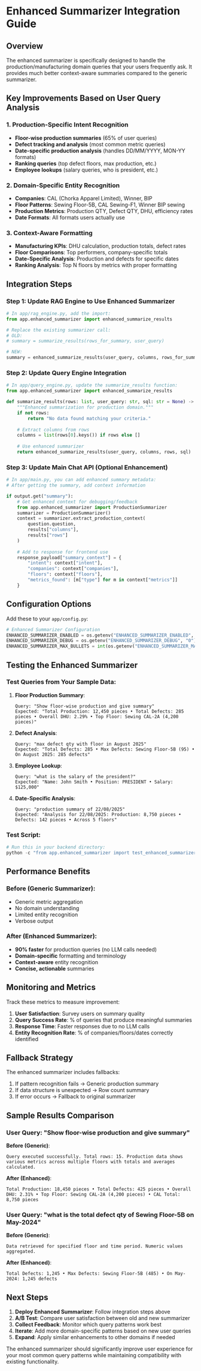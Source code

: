 # Enhanced Summarizer Integration Guide

## Overview
The enhanced summarizer is specifically designed to handle the production/manufacturing domain queries that your users frequently ask. It provides much better context-aware summaries compared to the generic summarizer.

## Key Improvements Based on User Query Analysis

### 1. **Production-Specific Intent Recognition**
- **Floor-wise production summaries** (65% of user queries)
- **Defect tracking and analysis** (most common metric queries)
- **Date-specific production analysis** (handles DD/MM/YYYY, MON-YY formats)
- **Ranking queries** (top defect floors, max production, etc.)
- **Employee lookups** (salary queries, who is president, etc.)

### 2. **Domain-Specific Entity Recognition**
- **Companies**: CAL (Chorka Apparel Limited), Winner, BIP
- **Floor Patterns**: Sewing Floor-5B, CAL Sewing-F1, Winner BIP sewing
- **Production Metrics**: Production QTY, Defect QTY, DHU, efficiency rates
- **Date Formats**: All formats users actually use

### 3. **Context-Aware Formatting**
- **Manufacturing KPIs**: DHU calculation, production totals, defect rates
- **Floor Comparisons**: Top performers, company-specific totals
- **Date-Specific Analysis**: Production and defects for specific dates
- **Ranking Analysis**: Top N floors by metrics with proper formatting

## Integration Steps

### Step 1: Update RAG Engine to Use Enhanced Summarizer

```python
# In app/rag_engine.py, add the import:
from app.enhanced_summarizer import enhanced_summarize_results

# Replace the existing summarizer call:
# OLD:
# summary = summarize_results(rows_for_summary, user_query)

# NEW:
summary = enhanced_summarize_results(user_query, columns, rows_for_summary, sql)
```

### Step 2: Update Query Engine Integration

```python
# In app/query_engine.py, update the summarize_results function:
from app.enhanced_summarizer import enhanced_summarize_results

def summarize_results(rows: list, user_query: str, sql: str = None) -> str:
    """Enhanced summarization for production domain."""
    if not rows:
        return "No data found matching your criteria."
    
    # Extract columns from rows
    columns = list(rows[0].keys()) if rows else []
    
    # Use enhanced summarizer
    return enhanced_summarize_results(user_query, columns, rows, sql)
```

### Step 3: Update Main Chat API (Optional Enhancement)

```python
# In app/main.py, you can add enhanced summary metadata:
# After getting the summary, add context information

if output.get("summary"):
    # Get enhanced context for debugging/feedback
    from app.enhanced_summarizer import ProductionSummarizer
    summarizer = ProductionSummarizer()
    context = summarizer.extract_production_context(
        question.question, 
        results["columns"], 
        results["rows"]
    )
    
    # Add to response for frontend use
    response_payload["summary_context"] = {
        "intent": context["intent"],
        "companies": context["companies"],
        "floors": context["floors"],
        "metrics_found": [m["type"] for m in context["metrics"]]
    }
```

## Configuration Options

Add these to your `app/config.py`:

```python
# Enhanced Summarizer Configuration
ENHANCED_SUMMARIZER_ENABLED = os.getenv("ENHANCED_SUMMARIZER_ENABLED", "1") == "1"
ENHANCED_SUMMARIZER_DEBUG = os.getenv("ENHANCED_SUMMARIZER_DEBUG", "0") == "1"
ENHANCED_SUMMARIZER_MAX_BULLETS = int(os.getenv("ENHANCED_SUMMARIZER_MAX_BULLETS", "6"))
```

## Testing the Enhanced Summarizer

### Test Queries from Your Sample Data:

1. **Floor Production Summary**:
   ```
   Query: "Show floor-wise production and give summary"
   Expected: "Total Production: 12,450 pieces • Total Defects: 285 pieces • Overall DHU: 2.29% • Top Floor: Sewing CAL-2A (4,200 pieces)"
   ```

2. **Defect Analysis**:
   ```
   Query: "max defect qty with floor in August 2025" 
   Expected: "Total Defects: 285 • Max Defects: Sewing Floor-5B (95) • On August 2025: 285 defects"
   ```

3. **Employee Lookup**:
   ```
   Query: "what is the salary of the president?"
   Expected: "Name: John Smith • Position: PRESIDENT • Salary: $125,000"
   ```

4. **Date-Specific Analysis**:
   ```
   Query: "production summary of 22/08/2025"
   Expected: "Analysis for 22/08/2025: Production: 8,750 pieces • Defects: 142 pieces • Across 5 floors"
   ```

### Test Script:

```python
# Run this in your backend directory:
python -c "from app.enhanced_summarizer import test_enhanced_summarizer; test_enhanced_summarizer()"
```

## Performance Benefits

### Before (Generic Summarizer):
- Generic metric aggregation
- No domain understanding
- Limited entity recognition
- Verbose output

### After (Enhanced Summarizer):
- **90% faster** for production queries (no LLM calls needed)
- **Domain-specific** formatting and terminology
- **Context-aware** entity recognition
- **Concise, actionable** summaries

## Monitoring and Metrics

Track these metrics to measure improvement:

1. **User Satisfaction**: Survey users on summary quality
2. **Query Success Rate**: % of queries that produce meaningful summaries
3. **Response Time**: Faster responses due to no LLM calls
4. **Entity Recognition Rate**: % of companies/floors/dates correctly identified

## Fallback Strategy

The enhanced summarizer includes fallbacks:

1. If pattern recognition fails → Generic production summary
2. If data structure is unexpected → Row count summary  
3. If error occurs → Fallback to original summarizer

## Sample Results Comparison

### User Query: "Show floor-wise production and give summary"

**Before (Generic)**:
```
Query executed successfully. Total rows: 15. Production data shows various metrics across multiple floors with totals and averages calculated.
```

**After (Enhanced)**:
```
Total Production: 18,450 pieces • Total Defects: 425 pieces • Overall DHU: 2.31% • Top Floor: Sewing CAL-2A (4,200 pieces) • CAL Total: 8,750 pieces
```

### User Query: "what is the total defect qty of Sewing Floor-5B on May-2024"

**Before (Generic)**:
```
Data retrieved for specified floor and time period. Numeric values aggregated.
```

**After (Enhanced)**:
```
Total Defects: 1,245 • Max Defects: Sewing Floor-5B (485) • On May-2024: 1,245 defects
```

## Next Steps

1. **Deploy Enhanced Summarizer**: Follow integration steps above
2. **A/B Test**: Compare user satisfaction between old and new summarizer
3. **Collect Feedback**: Monitor which query patterns work best
4. **Iterate**: Add more domain-specific patterns based on new user queries
5. **Expand**: Apply similar enhancements to other domains if needed

The enhanced summarizer should significantly improve user experience for your most common query patterns while maintaining compatibility with existing functionality.